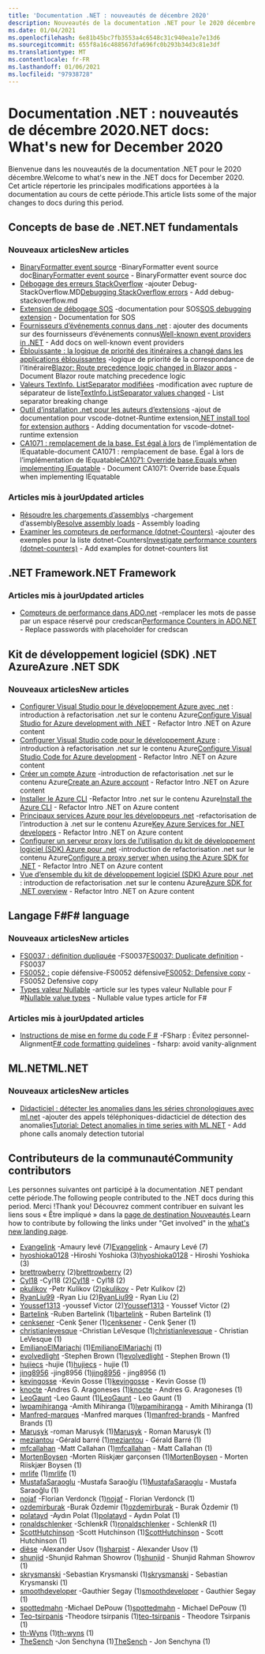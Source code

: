 ```yaml
---
title: 'Documentation .NET : nouveautés de décembre 2020'
description: Nouveautés de la documentation .NET pour le 2020 décembre.
ms.date: 01/04/2021
ms.openlocfilehash: 6e81b45bc7fb3553a4c6548c31c940ea1e7e13d6
ms.sourcegitcommit: 655f8a16c488567dfa696fc0b293b34d3c81e3df
ms.translationtype: MT
ms.contentlocale: fr-FR
ms.lasthandoff: 01/06/2021
ms.locfileid: "97938728"
---
```

# <a name="net-docs-whats-new-for-december-2020"></a><span data-ttu-id="5be29-103">Documentation .NET : nouveautés de décembre 2020</span><span class="sxs-lookup"><span data-stu-id="5be29-103">.NET docs: What's new for December 2020</span></span>

<span data-ttu-id="5be29-104">Bienvenue dans les nouveautés de la documentation .NET pour le 2020 décembre.</span><span class="sxs-lookup"><span data-stu-id="5be29-104">Welcome to what's new in the .NET docs for December 2020.</span></span> <span data-ttu-id="5be29-105">Cet article répertorie les principales modifications apportées à la documentation au cours de cette période.</span><span class="sxs-lookup"><span data-stu-id="5be29-105">This article lists some of the major changes to docs during this period.</span></span>

## <a name="net-fundamentals"></a><span data-ttu-id="5be29-106">Concepts de base de .NET</span><span class="sxs-lookup"><span data-stu-id="5be29-106">.NET fundamentals</span></span>

### <a name="new-articles"></a><span data-ttu-id="5be29-107">Nouveaux articles</span><span class="sxs-lookup"><span data-stu-id="5be29-107">New articles</span></span>

- <span data-ttu-id="5be29-108">[BinaryFormatter event source](../standard/serialization/binaryformatter-event-source.md) -BinaryFormatter event source doc</span><span class="sxs-lookup"><span data-stu-id="5be29-108">[BinaryFormatter event source](../standard/serialization/binaryformatter-event-source.md) - BinaryFormatter event source doc</span></span>
- <span data-ttu-id="5be29-109">[Débogage des erreurs StackOverflow](../core/diagnostics/debug-stackoverflow.md) -ajouter Debug-StackOverflow.MD</span><span class="sxs-lookup"><span data-stu-id="5be29-109">[Debugging StackOverflow errors](../core/diagnostics/debug-stackoverflow.md) - Add debug-stackoverflow.md</span></span>
- <span data-ttu-id="5be29-110">[Extension de débogage SOS](../core/diagnostics/sos-debugging-extension.md) -documentation pour SOS</span><span class="sxs-lookup"><span data-stu-id="5be29-110">[SOS debugging extension](../core/diagnostics/sos-debugging-extension.md) - Documentation for SOS</span></span>
- <span data-ttu-id="5be29-111">[Fournisseurs d’événements connus dans .net](../core/diagnostics/well-known-event-providers.md) : ajouter des documents sur des fournisseurs d’événements connus</span><span class="sxs-lookup"><span data-stu-id="5be29-111">[Well-known event providers in .NET](../core/diagnostics/well-known-event-providers.md) - Add docs on well-known event providers</span></span>
- <span data-ttu-id="5be29-112">[Éblouissante : la logique de priorité des itinéraires a changé dans les applications éblouissantes](../core/compatibility/aspnet-core/5.0/blazor-routing-logic-changed.md) -logique de priorité de la correspondance de l’itinéraire</span><span class="sxs-lookup"><span data-stu-id="5be29-112">[Blazor: Route precedence logic changed in Blazor apps](../core/compatibility/aspnet-core/5.0/blazor-routing-logic-changed.md) - Document Blazor route matching precedence logic</span></span>
- <span data-ttu-id="5be29-113">[Valeurs TextInfo. ListSeparator modifiées](../core/compatibility/globalization/5.0/listseparator-value-change.md) -modification avec rupture de séparateur de liste</span><span class="sxs-lookup"><span data-stu-id="5be29-113">[TextInfo.ListSeparator values changed](../core/compatibility/globalization/5.0/listseparator-value-change.md) - List separator breaking change</span></span>
- <span data-ttu-id="5be29-114">[Outil d’installation .net pour les auteurs d’extensions](../core/additional-tools/vscode-dotnet-runtime.md) -ajout de documentation pour vscode-dotnet-Runtime extension</span><span class="sxs-lookup"><span data-stu-id="5be29-114">[.NET install tool for extension authors](../core/additional-tools/vscode-dotnet-runtime.md) - Adding documentation for vscode-dotnet-runtime extension</span></span>
- <span data-ttu-id="5be29-115">[CA1071 : remplacement de la base. Est égal à lors](../fundamentals/code-analysis/quality-rules/ca1071.md) de l’implémentation de IEquatable-document CA1071 : remplacement de base. Égal à lors de l’implémentation de IEquatable</span><span class="sxs-lookup"><span data-stu-id="5be29-115">[CA1071: Override base.Equals when implementing IEquatable](../fundamentals/code-analysis/quality-rules/ca1071.md) - Document CA1071: Override base.Equals when implementing IEquatable</span></span>

### <a name="updated-articles"></a><span data-ttu-id="5be29-116">Articles mis à jour</span><span class="sxs-lookup"><span data-stu-id="5be29-116">Updated articles</span></span>

- <span data-ttu-id="5be29-117">[Résoudre les chargements d’assemblys](../standard/assembly/resolve-loads.md) -chargement d’assembly</span><span class="sxs-lookup"><span data-stu-id="5be29-117">[Resolve assembly loads](../standard/assembly/resolve-loads.md) - Assembly loading</span></span>
- <span data-ttu-id="5be29-118">[Examiner les compteurs de performance (dotnet-Counters)](../core/diagnostics/dotnet-counters.md) -ajouter des exemples pour la liste dotnet-Counters</span><span class="sxs-lookup"><span data-stu-id="5be29-118">[Investigate performance counters (dotnet-counters)](../core/diagnostics/dotnet-counters.md) - Add examples for dotnet-counters list</span></span>

## <a name="net-framework"></a><span data-ttu-id="5be29-119">.NET Framework</span><span class="sxs-lookup"><span data-stu-id="5be29-119">.NET Framework</span></span>

### <a name="updated-articles"></a><span data-ttu-id="5be29-120">Articles mis à jour</span><span class="sxs-lookup"><span data-stu-id="5be29-120">Updated articles</span></span>

- <span data-ttu-id="5be29-121">[Compteurs de performance dans ADO.net](../framework/data/adonet/performance-counters.md) -remplacer les mots de passe par un espace réservé pour credscan</span><span class="sxs-lookup"><span data-stu-id="5be29-121">[Performance Counters in ADO.NET](../framework/data/adonet/performance-counters.md) - Replace passwords with placeholder for credscan</span></span>

## <a name="azure-net-sdk"></a><span data-ttu-id="5be29-122">Kit de développement logiciel (SDK) .NET Azure</span><span class="sxs-lookup"><span data-stu-id="5be29-122">Azure .NET SDK</span></span>

### <a name="new-articles"></a><span data-ttu-id="5be29-123">Nouveaux articles</span><span class="sxs-lookup"><span data-stu-id="5be29-123">New articles</span></span>

- <span data-ttu-id="5be29-124">[Configurer Visual Studio pour le développement Azure avec .net](../azure/configure-visual-studio.md) : introduction à refactorisation .net sur le contenu Azure</span><span class="sxs-lookup"><span data-stu-id="5be29-124">[Configure Visual Studio for Azure development with .NET](../azure/configure-visual-studio.md) - Refactor Intro .NET on Azure content</span></span>
- <span data-ttu-id="5be29-125">[Configurer Visual Studio code pour le développement Azure](../azure/configure-vs-code.md) : introduction à refactorisation .net sur le contenu Azure</span><span class="sxs-lookup"><span data-stu-id="5be29-125">[Configure Visual Studio Code for Azure development](../azure/configure-vs-code.md) - Refactor Intro .NET on Azure content</span></span>
- <span data-ttu-id="5be29-126">[Créer un compte Azure](../azure/create-azure-account.md) -introduction de refactorisation .net sur le contenu Azure</span><span class="sxs-lookup"><span data-stu-id="5be29-126">[Create an Azure account](../azure/create-azure-account.md) - Refactor Intro .NET on Azure content</span></span>
- <span data-ttu-id="5be29-127">[Installer le Azure CLI](../azure/install-azure-cli.md) -Refactor Intro .net sur le contenu Azure</span><span class="sxs-lookup"><span data-stu-id="5be29-127">[Install the Azure CLI](../azure/install-azure-cli.md) - Refactor Intro .NET on Azure content</span></span>
- <span data-ttu-id="5be29-128">[Principaux services Azure pour les développeurs .net](../azure/key-azure-services.md) -refactorisation de l’introduction à .net sur le contenu Azure</span><span class="sxs-lookup"><span data-stu-id="5be29-128">[Key Azure Services for .NET developers](../azure/key-azure-services.md) - Refactor Intro .NET on Azure content</span></span>
- <span data-ttu-id="5be29-129">[Configurer un serveur proxy lors de l’utilisation du kit de développement logiciel (SDK) Azure pour .net](../azure/sdk/azure-sdk-configure-proxy.md) -introduction de refactorisation .net sur le contenu Azure</span><span class="sxs-lookup"><span data-stu-id="5be29-129">[Configure a proxy server when using the Azure SDK for .NET](../azure/sdk/azure-sdk-configure-proxy.md) - Refactor Intro .NET on Azure content</span></span>
- <span data-ttu-id="5be29-130">[Vue d’ensemble du kit de développement logiciel (SDK) Azure pour .net](../azure/sdk/azure-sdk-for-dotnet.md) : introduction de refactorisation .net sur le contenu Azure</span><span class="sxs-lookup"><span data-stu-id="5be29-130">[Azure SDK for .NET overview](../azure/sdk/azure-sdk-for-dotnet.md) - Refactor Intro .NET on Azure content</span></span>

## <a name="f-language"></a><span data-ttu-id="5be29-131">Langage F#</span><span class="sxs-lookup"><span data-stu-id="5be29-131">F# language</span></span>

### <a name="new-articles"></a><span data-ttu-id="5be29-132">Nouveaux articles</span><span class="sxs-lookup"><span data-stu-id="5be29-132">New articles</span></span>

- <span data-ttu-id="5be29-133">[FS0037 : définition dupliquée](../fsharp/language-reference/compiler-messages/fs0037.md) -FS0037</span><span class="sxs-lookup"><span data-stu-id="5be29-133">[FS0037: Duplicate definition](../fsharp/language-reference/compiler-messages/fs0037.md) - FS0037</span></span>
- <span data-ttu-id="5be29-134">[FS0052 :](../fsharp/language-reference/compiler-messages/fs0052.md) copie défensive-FS0052 défensive</span><span class="sxs-lookup"><span data-stu-id="5be29-134">[FS0052: Defensive copy](../fsharp/language-reference/compiler-messages/fs0052.md) - FS0052 Defensive copy</span></span>
- <span data-ttu-id="5be29-135">[Types valeur Nullable](../fsharp/language-reference/nullable-value-types.md) -article sur les types valeur Nullable pour F #</span><span class="sxs-lookup"><span data-stu-id="5be29-135">[Nullable value types](../fsharp/language-reference/nullable-value-types.md) - Nullable value types article for F#</span></span>

### <a name="updated-articles"></a><span data-ttu-id="5be29-136">Articles mis à jour</span><span class="sxs-lookup"><span data-stu-id="5be29-136">Updated articles</span></span>

- <span data-ttu-id="5be29-137">[Instructions de mise en forme du code F #](../fsharp/style-guide/formatting.md) -FSharp : Évitez personnel-Alignment</span><span class="sxs-lookup"><span data-stu-id="5be29-137">[F# code formatting guidelines](../fsharp/style-guide/formatting.md) - fsharp: avoid vanity-alignment</span></span>

## <a name="mlnet"></a><span data-ttu-id="5be29-138">ML.NET</span><span class="sxs-lookup"><span data-stu-id="5be29-138">ML.NET</span></span>

### <a name="new-articles"></a><span data-ttu-id="5be29-139">Nouveaux articles</span><span class="sxs-lookup"><span data-stu-id="5be29-139">New articles</span></span>

- <span data-ttu-id="5be29-140">[Didacticiel : détecter les anomalies dans les séries chronologiques avec ml.net](../machine-learning/tutorials/phone-calls-anomaly-detection.md) -ajouter des appels téléphoniques-didacticiel de détection des anomalies</span><span class="sxs-lookup"><span data-stu-id="5be29-140">[Tutorial: Detect anomalies in time series with ML.NET](../machine-learning/tutorials/phone-calls-anomaly-detection.md) - Add phone calls anomaly detection tutorial</span></span>

## <a name="community-contributors"></a><span data-ttu-id="5be29-141">Contributeurs de la communauté</span><span class="sxs-lookup"><span data-stu-id="5be29-141">Community contributors</span></span>

<span data-ttu-id="5be29-142">Les personnes suivantes ont participé à la documentation .NET pendant cette période.</span><span class="sxs-lookup"><span data-stu-id="5be29-142">The following people contributed to the .NET docs during this period.</span></span> <span data-ttu-id="5be29-143">Merci !</span><span class="sxs-lookup"><span data-stu-id="5be29-143">Thank you!</span></span> <span data-ttu-id="5be29-144">Découvrez comment contribuer en suivant les liens sous « Être impliqué » dans la [page de destination Nouveautés](index.yml).</span><span class="sxs-lookup"><span data-stu-id="5be29-144">Learn how to contribute by following the links under "Get involved" in the [what's new landing page](index.yml).</span></span>

- <span data-ttu-id="5be29-145">[Evangelink](https://github.com/Evangelink) -Amaury levé (7)</span><span class="sxs-lookup"><span data-stu-id="5be29-145">[Evangelink](https://github.com/Evangelink) - Amaury Levé (7)</span></span>
- <span data-ttu-id="5be29-146">[hyoshioka0128](https://github.com/hyoshioka0128) -Hiroshi Yoshioka (3)</span><span class="sxs-lookup"><span data-stu-id="5be29-146">[hyoshioka0128](https://github.com/hyoshioka0128) - Hiroshi Yoshioka (3)</span></span>
- <span data-ttu-id="5be29-147">[brettrowberry](https://github.com/brettrowberry) (2)</span><span class="sxs-lookup"><span data-stu-id="5be29-147">[brettrowberry](https://github.com/brettrowberry) (2)</span></span>
- <span data-ttu-id="5be29-148">[Cyl18](https://github.com/Cyl18) -Cyl18 (2)</span><span class="sxs-lookup"><span data-stu-id="5be29-148">[Cyl18](https://github.com/Cyl18) - Cyl18 (2)</span></span>
- <span data-ttu-id="5be29-149">[pkulikov](https://github.com/pkulikov) -Petr Kulikov (2)</span><span class="sxs-lookup"><span data-stu-id="5be29-149">[pkulikov](https://github.com/pkulikov) - Petr Kulikov (2)</span></span>
- <span data-ttu-id="5be29-150">[RyanLiu99](https://github.com/RyanLiu99) -Ryan Liu (2)</span><span class="sxs-lookup"><span data-stu-id="5be29-150">[RyanLiu99](https://github.com/RyanLiu99) - Ryan Liu (2)</span></span>
- <span data-ttu-id="5be29-151">[Youssef1313](https://github.com/Youssef1313) -youssef Victor (2)</span><span class="sxs-lookup"><span data-stu-id="5be29-151">[Youssef1313](https://github.com/Youssef1313) - Youssef Victor (2)</span></span>
- <span data-ttu-id="5be29-152">[Bartelink](https://github.com/bartelink) -Ruben Bartelink (1)</span><span class="sxs-lookup"><span data-stu-id="5be29-152">[bartelink](https://github.com/bartelink) - Ruben Bartelink (1)</span></span>
- <span data-ttu-id="5be29-153">[cenksener](https://github.com/cenksener) -Cenk Şener (1)</span><span class="sxs-lookup"><span data-stu-id="5be29-153">[cenksener](https://github.com/cenksener) - Cenk Şener (1)</span></span>
- <span data-ttu-id="5be29-154">[christianlevesque](https://github.com/christianlevesque) -Christian LeVesque (1)</span><span class="sxs-lookup"><span data-stu-id="5be29-154">[christianlevesque](https://github.com/christianlevesque) - Christian LeVesque (1)</span></span>
- <span data-ttu-id="5be29-155">[EmilianoElMariachi](https://github.com/EmilianoElMariachi) (1)</span><span class="sxs-lookup"><span data-stu-id="5be29-155">[EmilianoElMariachi](https://github.com/EmilianoElMariachi) (1)</span></span>
- <span data-ttu-id="5be29-156">[evolvedlight](https://github.com/evolvedlight) -Stephen Brown (1)</span><span class="sxs-lookup"><span data-stu-id="5be29-156">[evolvedlight](https://github.com/evolvedlight) - Stephen Brown (1)</span></span>
- <span data-ttu-id="5be29-157">[hujiecs](https://github.com/hujiecs) -hujie (1)</span><span class="sxs-lookup"><span data-stu-id="5be29-157">[hujiecs](https://github.com/hujiecs) - hujie (1)</span></span>
- <span data-ttu-id="5be29-158">[jing8956](https://github.com/jing8956) -jing8956 (1)</span><span class="sxs-lookup"><span data-stu-id="5be29-158">[jing8956](https://github.com/jing8956) - jing8956 (1)</span></span>
- <span data-ttu-id="5be29-159">[kevingosse](https://github.com/kevingosse) -Kevin Gosse (1)</span><span class="sxs-lookup"><span data-stu-id="5be29-159">[kevingosse](https://github.com/kevingosse) - Kevin Gosse (1)</span></span>
- <span data-ttu-id="5be29-160">[knocte](https://github.com/knocte) -Andres G. Aragoneses (1)</span><span class="sxs-lookup"><span data-stu-id="5be29-160">[knocte](https://github.com/knocte) - Andres G. Aragoneses (1)</span></span>
- <span data-ttu-id="5be29-161">[LeoGaunt](https://github.com/LeoGaunt) -Leo Gaunt (1)</span><span class="sxs-lookup"><span data-stu-id="5be29-161">[LeoGaunt](https://github.com/LeoGaunt) - Leo Gaunt (1)</span></span>
- <span data-ttu-id="5be29-162">[lwpamihiranga](https://github.com/lwpamihiranga) -Amith Mihiranga (1)</span><span class="sxs-lookup"><span data-stu-id="5be29-162">[lwpamihiranga](https://github.com/lwpamihiranga) - Amith Mihiranga (1)</span></span>
- <span data-ttu-id="5be29-163">[Manfred-marques](https://github.com/manfred-brands) -Manfred marques (1)</span><span class="sxs-lookup"><span data-stu-id="5be29-163">[manfred-brands](https://github.com/manfred-brands) - Manfred Brands (1)</span></span>
- <span data-ttu-id="5be29-164">[Marusyk](https://github.com/Marusyk) -roman Marusyk (1)</span><span class="sxs-lookup"><span data-stu-id="5be29-164">[Marusyk](https://github.com/Marusyk) - Roman Marusyk (1)</span></span>
- <span data-ttu-id="5be29-165">[meziantou](https://github.com/meziantou) -Gérald barré (1)</span><span class="sxs-lookup"><span data-stu-id="5be29-165">[meziantou](https://github.com/meziantou) - Gérald Barré (1)</span></span>
- <span data-ttu-id="5be29-166">[mfcallahan](https://github.com/mfcallahan) -Matt Callahan (1)</span><span class="sxs-lookup"><span data-stu-id="5be29-166">[mfcallahan](https://github.com/mfcallahan) - Matt Callahan (1)</span></span>
- <span data-ttu-id="5be29-167">[MortenBoysen](https://github.com/MortenBoysen) -Morten Riiskjær garçonsen (1)</span><span class="sxs-lookup"><span data-stu-id="5be29-167">[MortenBoysen](https://github.com/MortenBoysen) - Morten Riiskjær Boysen (1)</span></span>
- <span data-ttu-id="5be29-168">[mrlife](https://github.com/mrlife) (1)</span><span class="sxs-lookup"><span data-stu-id="5be29-168">[mrlife](https://github.com/mrlife) (1)</span></span>
- <span data-ttu-id="5be29-169">[MustafaSaraoglu](https://github.com/MustafaSaraoglu) -Mustafa Saraoğlu (1)</span><span class="sxs-lookup"><span data-stu-id="5be29-169">[MustafaSaraoglu](https://github.com/MustafaSaraoglu) - Mustafa Saraoğlu (1)</span></span>
- <span data-ttu-id="5be29-170">[nojaf](https://github.com/nojaf) -Florian Verdonck (1)</span><span class="sxs-lookup"><span data-stu-id="5be29-170">[nojaf](https://github.com/nojaf) - Florian Verdonck (1)</span></span>
- <span data-ttu-id="5be29-171">[ozdemirburak](https://github.com/ozdemirburak) -Burak Özdemir (1)</span><span class="sxs-lookup"><span data-stu-id="5be29-171">[ozdemirburak](https://github.com/ozdemirburak) - Burak Özdemir (1)</span></span>
- <span data-ttu-id="5be29-172">[polatayd](https://github.com/polatayd) -Aydın Polat (1)</span><span class="sxs-lookup"><span data-stu-id="5be29-172">[polatayd](https://github.com/polatayd) - Aydın Polat (1)</span></span>
- <span data-ttu-id="5be29-173">[ronaldschlenker](https://github.com/ronaldschlenker) -SchlenkR (1)</span><span class="sxs-lookup"><span data-stu-id="5be29-173">[ronaldschlenker](https://github.com/ronaldschlenker) - SchlenkR (1)</span></span>
- <span data-ttu-id="5be29-174">[ScottHutchinson](https://github.com/ScottHutchinson) -Scott Hutchinson (1)</span><span class="sxs-lookup"><span data-stu-id="5be29-174">[ScottHutchinson](https://github.com/ScottHutchinson) - Scott Hutchinson (1)</span></span>
- <span data-ttu-id="5be29-175">[dièse](https://github.com/sharpist) -Alexander Usov (1)</span><span class="sxs-lookup"><span data-stu-id="5be29-175">[sharpist](https://github.com/sharpist) - Alexander Usov (1)</span></span>
- <span data-ttu-id="5be29-176">[shunjid](https://github.com/shunjid) -Shunjid Rahman Showrov (1)</span><span class="sxs-lookup"><span data-stu-id="5be29-176">[shunjid](https://github.com/shunjid) - Shunjid Rahman Showrov (1)</span></span>
- <span data-ttu-id="5be29-177">[skrysmanski](https://github.com/skrysmanski) -Sebastian Krysmanski (1)</span><span class="sxs-lookup"><span data-stu-id="5be29-177">[skrysmanski](https://github.com/skrysmanski) - Sebastian Krysmanski (1)</span></span>
- <span data-ttu-id="5be29-178">[smoothdeveloper](https://github.com/smoothdeveloper) -Gauthier Segay (1)</span><span class="sxs-lookup"><span data-stu-id="5be29-178">[smoothdeveloper](https://github.com/smoothdeveloper) - Gauthier Segay (1)</span></span>
- <span data-ttu-id="5be29-179">[spottedmahn](https://github.com/spottedmahn) -Michael DePouw (1)</span><span class="sxs-lookup"><span data-stu-id="5be29-179">[spottedmahn](https://github.com/spottedmahn) - Michael DePouw (1)</span></span>
- <span data-ttu-id="5be29-180">[Teo-tsirpanis](https://github.com/teo-tsirpanis) -Theodore tsirpanis (1)</span><span class="sxs-lookup"><span data-stu-id="5be29-180">[teo-tsirpanis](https://github.com/teo-tsirpanis) - Theodore Tsirpanis (1)</span></span>
- <span data-ttu-id="5be29-181">[th-Wyns](https://github.com/th-wyns) (1)</span><span class="sxs-lookup"><span data-stu-id="5be29-181">[th-wyns](https://github.com/th-wyns) (1)</span></span>
- <span data-ttu-id="5be29-182">[TheSench](https://github.com/TheSench) -Jon Senchyna (1)</span><span class="sxs-lookup"><span data-stu-id="5be29-182">[TheSench](https://github.com/TheSench) - Jon Senchyna (1)</span></span>
